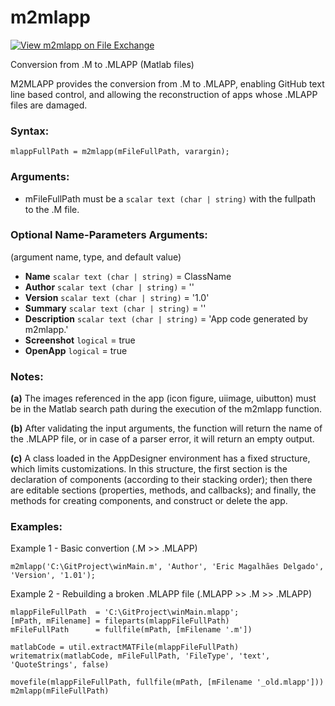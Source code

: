# m2mlapp
[![View m2mlapp on File Exchange](https://www.mathworks.com/matlabcentral/images/matlab-file-exchange.svg)](https://www.mathworks.com/matlabcentral/fileexchange/130069-m2mlapp)

Conversion from .M to .MLAPP (Matlab files)

M2MLAPP provides the conversion from .M to .MLAPP, enabling GitHub text line based control, and allowing the reconstruction of apps whose .MLAPP files are damaged.

### Syntax:

    mlappFullPath = m2mlapp(mFileFullPath, varargin);

### Arguments:
* mFileFullPath must be a `scalar text (char | string)` with the fullpath to the .M file.

### Optional Name-Parameters Arguments:
(argument name, type, and default value)
* **Name** `scalar text (char | string)` = ClassName
* **Author** `scalar text (char | string)` = ''
* **Version** `scalar text (char | string)` = '1.0'
* **Summary** `scalar text (char | string)` = ''
* **Description** `scalar text (char | string)` = 'App code generated by m2mlapp.'
* **Screenshot** `logical` = true
* **OpenApp** `logical` = true

### Notes:
**(a)** The images referenced in the app (icon figure, uiimage, uibutton) must be in the Matlab search path during the execution of the m2mlapp function.

**(b)** After validating the input arguments, the function will return the name of the .MLAPP file, or in case of a parser error, it will return an empty output.

**(c)** A class loaded in the AppDesigner environment has a fixed structure, which limits customizations. In this structure, the first section is the declaration of components (according to their stacking order); then there are editable sections (properties, methods, and callbacks); and finally, the methods for creating components, and construct or delete the app.

### Examples:
Example 1 - Basic convertion (.M >> .MLAPP)

    m2mlapp('C:\GitProject\winMain.m', 'Author', 'Eric Magalhães Delgado', 'Version', '1.01');

Example 2 - Rebuilding a broken .MLAPP file (.MLAPP >> .M >> .MLAPP)

    mlappFileFullPath  = 'C:\GitProject\winMain.mlapp';
    [mPath, mFilename] = fileparts(mlappFileFullPath)
    mFileFullPath      = fullfile(mPath, [mFilename '.m'])
    
    matlabCode = util.extractMATFile(mlappFileFullPath)
    writematrix(matlabCode, mFileFullPath, 'FileType', 'text', 'QuoteStrings', false)
    
    movefile(mlappFileFullPath, fullfile(mPath, [mFilename '_old.mlapp']))
    m2mlapp(mFileFullPath)
